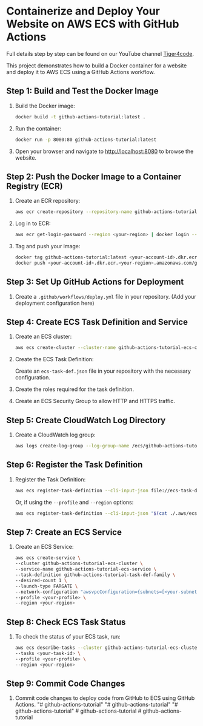 # Containerize and Deploy Your Website on AWS ECS with GitHub Actions

Full details step by step can be found on our YouTube channel [Tiger4code](http://youtube.com/@tiger4code).

This project demonstrates how to build a Docker container for a website and deploy it to AWS ECS using a GitHub Actions workflow.

## Step 1: Build and Test the Docker Image

1. Build the Docker image:

   ```bash
   docker build -t github-actions-tutorial:latest .
   ```

2. Run the container:

   ```bash
   docker run -p 8080:80 github-actions-tutorial:latest
   ```

3. Open your browser and navigate to [http://localhost:8080](http://localhost:8080) to browse the website.

## Step 2: Push the Docker Image to a Container Registry (ECR)

1. Create an ECR repository:

   ```bash
   aws ecr create-repository --repository-name github-actions-tutorial
   ```

2. Log in to ECR:

   ```bash
   aws ecr get-login-password --region <your-region> | docker login --username AWS --password-stdin <your-account-id>.dkr.ecr.<your-region>.amazonaws.com/github-actions-tutorial
   ```

3. Tag and push your image:

   ```bash
   docker tag github-actions-tutorial:latest <your-account-id>.dkr.ecr.<your-region>.amazonaws.com/github-actions-tutorial
   docker push <your-account-id>.dkr.ecr.<your-region>.amazonaws.com/github-actions-tutorial
   ```

## Step 3: Set Up GitHub Actions for Deployment

1. Create a `.github/workflows/deploy.yml` file in your repository. (Add your deployment configuration here)

## Step 4: Create ECS Task Definition and Service

1. Create an ECS cluster:

   ```bash
   aws ecs create-cluster --cluster-name github-actions-tutorial-ecs-cluster
   ```

2. Create the ECS Task Definition:

   Create an `ecs-task-def.json` file in your repository with the necessary configuration.

3. Create the roles required for the task definition.

4. Create an ECS Security Group to allow HTTP and HTTPS traffic.

## Step 5: Create CloudWatch Log Directory

1. Create a CloudWatch log group:

   ```bash
   aws logs create-log-group --log-group-name /ecs/github-actions-tutorial-log-group
   ```

## Step 6: Register the Task Definition

1. Register the Task Definition:

   ```bash
   aws ecs register-task-definition --cli-input-json file://ecs-task-def.json
   ```

   Or, if using the `--profile` and `--region` options:

   ```bash
   aws ecs register-task-definition --cli-input-json "$(cat ./.aws/ecs-task-def.json)" --profile <your-profile> --region <your-region>
   ```

## Step 7: Create an ECS Service

1. Create an ECS Service:

   ```bash
   aws ecs create-service \
   --cluster github-actions-tutorial-ecs-cluster \
   --service-name github-actions-tutorial-ecs-service \
   --task-definition github-actions-tutorial-task-def-family \
   --desired-count 1 \
   --launch-type FARGATE \
   --network-configuration "awsvpcConfiguration={subnets=[<your-subnet-id>],securityGroups=[<your-security-group-id>],assignPublicIp=ENABLED}" \
   --profile <your-profile> \
   --region <your-region>
   ```

## Step 8: Check ECS Task Status

1. To check the status of your ECS task, run:

   ```bash
   aws ecs describe-tasks --cluster github-actions-tutorial-ecs-cluster \
   --tasks <your-task-id> \
   --profile <your-profile> \
   --region <your-region>
   ```

## Step 9: Commit Code Changes

1. Commit code changes to deploy code from GitHub to ECS using GitHub Actions.
"# github-actions-tutorial" 
"# github-actions-tutorial" 
"# github-actions-tutorial" 
#   g i t h u b - a c t i o n s - t u t o r i a l  
 #   g i t h u b - a c t i o n s - t u t o r i a l  
 